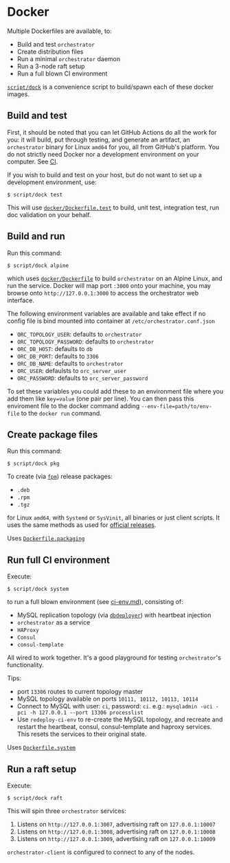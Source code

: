 # Docker

Multiple Dockerfiles are available, to:

- Build and test `orchestrator`
- Create distribution files
- Run a minimal `orchestrator` daemon
- Run a 3-node raft setup
- Run a full blown CI environment

[`script/dock`](https://github.com/openark/orchestrator/blob/master/script/dock) is a convenience script to build/spawn each of these docker images.

## Build and test

First, it should be noted that you can let GitHub Actions do all the work for you: it will build, put through testing, and generate an artifact, an `orchestrator` binary for Linux `amd64` for you, all from GitHub's platform. You do not strictly need Docker nor a development environment on your computer. See [CI](ci.md).

If you wish to build and test on your host, but do not want to set up a development environment, use:
```shell
$ script/dock test
```

This will use [`docker/Dockerfile.test`](https://github.com/openark/orchestrator/blob/master/docker/Dockerfile.test) to build, unit test, integration test, run doc validation on your behalf.

## Build and run

Run this command:
```shell
$ script/dock alpine
```
which uses [`docker/Dockerfile`](https://github.com/openark/orchestrator/blob/master/docker/Dockerfile) to build `orchestrator` on an Alpine Linux, and run the service. Docker will map port `:3000` onto your machine, you may browse onto `http://127.0.0.1:3000` to access the orchestrator web interface.

The following environment variables are available and take effect if no config
file is bind mounted into container at `/etc/orchestrator.conf.json`

* `ORC_TOPOLOGY_USER`: defaults to `orchestrator`
* `ORC_TOPOLOGY_PASSWORD`: defaults to `orchestrator`
* `ORC_DB_HOST`: defaults to `db`
* `ORC_DB_PORT`: defaults to `3306`
* `ORC_DB_NAME`: defaults to `orchestrator`
* `ORC_USER`: defaulsts to `orc_server_user`
* `ORC_PASSWORD`: defaults to `orc_server_password`

To set these variables you could add these to an environment file where you add them like `key=value` (one pair per line). You can then pass this enviroment file to the docker command adding `--env-file=path/to/env-file` to the `docker run` command.

## Create package files

Run this command:
```shell
$ script/dock pkg
```
To create (via [`fpm`](https://fpm.readthedocs.io/en/latest/)) release packages:
- `.deb`
- `.rpm`
- `.tgz`

for Linux `amd64`, with `Systemd` or `SysVinit`, all binaries or just client scripts. It uses the same methods as used for [official releases](https://github.com/openark/orchestrator/releases).

Uses [`Dockerfile.packaging`](https://github.com/openark/orchestrator/blob/master/docker/Dockerfile.packaging)

## Run full CI environment

Execute:
```
$ script/dock system
```

to run a full blown environment (see [ci-env.md](ci-env.md)), consisting of:
- MySQL replication topology (via [`dbdeployer`](https://www.dbdeployer.com/)) with heartbeat injection
- `orchestrator` as a service
- `HAProxy`
- `Consul`
- `consul-template`

All wired to work together. It's a good playground for testing `orchestrator`'s functionality.

Tips:

- port `13306` routes to current topology master
- MySQL topology available on ports `10111, 10112, 10113, 10114`
- Connect to MySQL with user: `ci`, password: `ci`. e.g.:
  `mysqladmin -uci -pci -h 127.0.0.1 --port 13306 processlist`
- Use `redeploy-ci-env` to re-create the MySQL topology, and recreate and restart the heartbeat, consul, consul-template and haproxy services. This resets the services to their original state.

Uses [`Dockerfile.system`](https://github.com/openark/orchestrator/blob/master/docker/Dockerfile.system)

## Run a raft setup

Execute:
```
$ script/dock raft
```

This will spin three `orchestrator` services:

1. Listens on `http://127.0.0.1:3007`, advertising raft on `127.0.0.1:10007`
2. Listens on `http://127.0.0.1:3008`, advertising raft on `127.0.0.1:10008`
3. Listens on `http://127.0.0.1:3009`, advertising raft on `127.0.0.1:10009`

`orchestrator-client` is configured to connect to any of the nodes.
